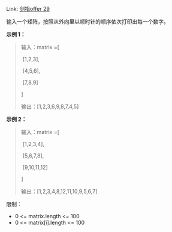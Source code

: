 Link: [剑指offer 29](https://leetcode.cn/problems/shun-shi-zhen-da-yin-ju-zhen-lcof/)

输入一个矩阵，按照从外向里以顺时针的顺序依次打印出每一个数字。

 

**示例 1：**

> 输入：matrix =[
>
> ​    [1,2,3],
>
> ​    [4,5,6],
>
> ​    [7,8,9]
>
> ]
>
> 输出：[1,2,3,6,9,8,7,4,5]



**示例 2：**

> 输入：matrix =[
>
> ​    [1,2,3,4],
>
> ​    [5,6,7,8],
>
> ​    [9,10,11,12]
>
> ]
>
> 输出：[1,2,3,4,8,12,11,10,9,5,6,7]



限制：

- 0 <= matrix.length <= 100
- 0 <= matrix[i].length <= 100

